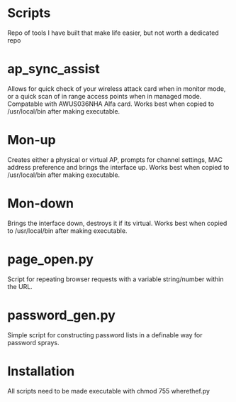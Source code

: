 # Scripts

Repo of tools I have built that make life easier, but not worth a dedicated repo

# ap_sync_assist

Allows for quick check of your wireless attack card when in monitor mode, or a quick scan of in range access points when in managed mode. Compatable with AWUS036NHA Alfa card. Works best when copied to /usr/local/bin after making executable.

# Mon-up

Creates either a physical or virtual AP, prompts for channel settings, MAC address preference and brings the interface up.
Works best when copied to /usr/local/bin after making executable.

# Mon-down

Brings the interface down, destroys it if its virtual. Works best when copied to /usr/local/bin after making executable.

# page_open.py

Script for repeating browser requests with a variable string/number within the URL.

# password_gen.py

Simple script for constructing password lists in a definable way for password sprays.

# Installation

All scripts need to be made executable with
  chmod 755 wherethef.py

